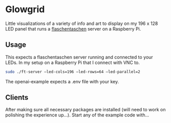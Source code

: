 # Glowgrid

Little visualizations of a variety of info and art to display on my 196 x 128 LED panel that runs a [flaschentaschen](https://github.com/hzeller/flaschen-taschen) server on a Raspberry Pi.

## Usage

This expects a flaschentaschen server running and connected to your LEDs. In my setup on a Raspberry Pi that I connect with VNC to.

```bash
sudo ./ft-server —led-cols=196 —led-rows=64 —led-parallel=2
```

The openai-example expects a .env file with your key.

## Clients

After making sure all necessary packages are installed (will need to work on polishing the experience up...).
Start any of the example code with...

```node <name-of-example>.js
```
